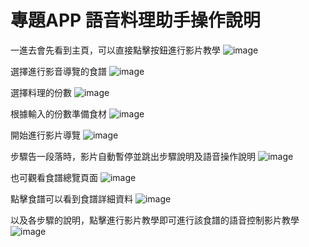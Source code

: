 # 專題APP 語音料理助手操作說明

一進去會先看到主頁，可以直接點擊按鈕進行影片教學
![image](https://i.imgur.com/N4YEcvb.jpg=200x)

選擇進行影音導覽的食譜
![image](https://i.imgur.com/1iBa5J3.jpg=200x)

選擇料理的份數
![image](https://i.imgur.com/zSPhm49.jpg=200x)

根據輸入的份數準備食材
![image](https://i.imgur.com/y5p7Qxo.jpg=200x)

開始進行影片導覽 
![image](https://i.imgur.com/0QiRUAV.jpg=500x)

步驟告一段落時，影片自動暫停並跳出步驟說明及語音操作說明 
![image](https://i.imgur.com/axaXHab.jpg=500x)

也可觀看食譜總覽頁面
![image](https://i.imgur.com/GqHLl9i.jpg=200x)

點擊食譜可以看到食譜詳細資料
![image](https://i.imgur.com/GfzKsY5.jpg=200x)

以及各步驟的說明，點擊進行影片教學即可進行該食譜的語音控制影片教學
![image](https://i.imgur.com/syQrdlD.jpg=200x)


